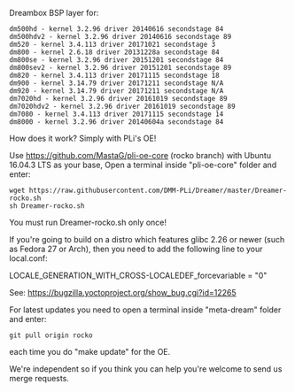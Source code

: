 Dreambox BSP layer for:
```
dm500hd - kernel 3.2.96 driver 20140616 secondstage 84
dm500hdv2 - kernel 3.2.96 driver 20140616 secondstage 89
dm520 - kernel 3.4.113 driver 20171021 secondstage 3
dm800 - kernel 2.6.18 driver 20131228a secondstage 84
dm800se - kernel 3.2.96 driver 20151201 secondstage 84
dm800sev2 - kernel 3.2.96 driver 20151201 secondstage 89
dm820 - kernel 3.4.113 driver 20171115 secondstage 18
dm900 - kernel 3.14.79 driver 20171211 secondstage N/A
dm920 - kernel 3.14.79 driver 20171211 secondstage N/A
dm7020hd - kernel 3.2.96 driver 20161019 secondstage 89
dm7020hdv2 - kernel 3.2.96 driver 20161019 secondstage 89
dm7080 - kernel 3.4.113 driver 20171115 secondstage 14
dm8000 - kernel 3.2.96 driver 20140604a secondstage 84
```
How does it work? Simply with PLi's OE!

Use https://github.com/MastaG/pli-oe-core (rocko branch) with Ubuntu 16.04.3 LTS as your base, Open a terminal inside "pli-oe-core" folder and enter:
```
wget https://raw.githubusercontent.com/DMM-PLi/Dreamer/master/Dreamer-rocko.sh
sh Dreamer-rocko.sh
```
You must run Dreamer-rocko.sh only once!

If you're going to build on a distro which features glibc 2.26 or newer (such as Fedora 27 or Arch),
then you need to add the following line to your local.conf:

LOCALE_GENERATION_WITH_CROSS-LOCALEDEF_forcevariable = "0"

See: https://bugzilla.yoctoproject.org/show_bug.cgi?id=12265

For latest updates you need to open a terminal inside "meta-dream" folder and enter:
```
git pull origin rocko
```
each time you do "make update" for the OE.

We're independent so if you think you can help you're welcome to send us merge requests.
